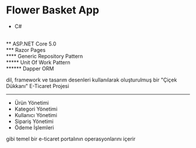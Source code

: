 # Flower Basket App

* C#
<br>
** ASP.NET Core 5.0
<br>
*** Razor Pages
<br>
**** Generic Repository Pattern
<br>
***** Unit Of Work Pattern
<br>
****** Dapper ORM
<br>

dil, framework ve tasarım desenleri kullanılarak oluşturulmuş bir "Çiçek Dükkanı" E-Ticaret Projesi

<hr>

<ul>
    <li>Ürün Yönetimi</li>
    <li>Kategori Yönetimi</li>
    <li>Kullanıcı Yönetimi</li>
    <li>Sipariş Yönetimi</li>
    <li>Ödeme İşlemleri</li>
</ul>

gibi temel bir e-ticaret portalının operasyonlarını içerir